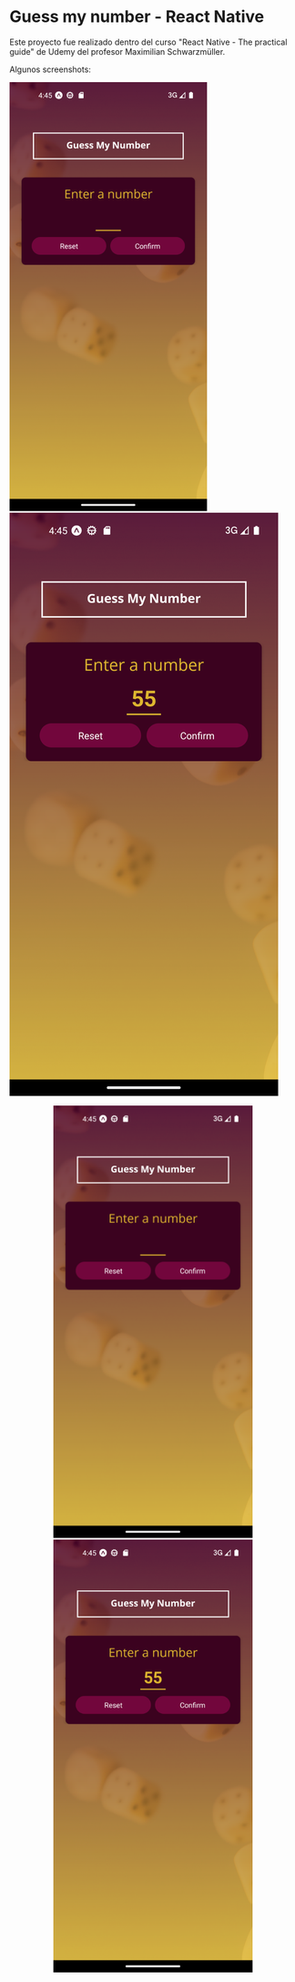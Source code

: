 # Guess my number - React Native

Este proyecto fue realizado dentro del curso "React Native - The practical guide" de Udemy del profesor Maximilian Schwarzmüller.

Algunos screenshots:

![beggining](/assets/screenshots/Beggining.png)
![pick-number](/assets//screenshots/Pick-number.png)

<p align="center">
  <img src="/assets/screenshots/Beggining.png" width="350" title="hover text">
  <img src="/assets//screenshots/Pick-number.png" width="350" alt="accessibility text">
</p>
